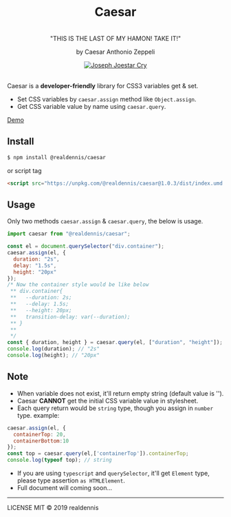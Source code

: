 <div align="center">
<h1>Caesar</h1>
</br>
<quote>"THIS IS THE LAST OF MY HAMON! TAKE IT!"</quote>
<p>by Caesar Anthonio Zeppeli</p>
<a href="https://www.npmjs.com/package/@realdennis/caesar">
<img src="https://media.giphy.com/media/11TN3gkseh4Vos/source.gif" alt="Joseph Joestar Cry"/>
</a>
</div>
</br>

Caesar is a **developer-friendly** library for CSS3 variables get & set.

- Set CSS variables by `caesar.assign` method like `Object.assign`.
- Get CSS variable value by name using `caesar.query`.

[Demo](https://codepen.io/realdennis/pen/YzzzORR)

## Install

```sh
$ npm install @realdennis/caesar
```

or script tag 

```html
<script src="https://unpkg.com/@realdennis/caesar@1.0.3/dist/index.umd.js"></script>
```

## Usage

Only two methods `caesar.assign` & `caesar.query`, the below is usage.

```javascript
import caesar from "@realdennis/caesar";

const el = document.querySelector("div.container");
caesar.assign(el, {
  duration: "2s",
  delay: "1.5s",
  height: "20px"
});
/* Now the container style would be like below
 ** div.container{
 **   --duration: 2s;
 **   --delay: 1.5s;
 **   --height: 20px;
 **   transition-delay: var(--duration);
 ** }
 **
 */
const { duration, height } = caesar.query(el, ["duration", "height"]);
console.log(duration); // "2s"
console.log(height); // "20px"
```

## Note

- When variable does not exist, it'll return empty string (default value is '').
- Caesar **CANNOT** get the initial CSS variable value in stylesheet. 
- Each query return would be `string` type, though you assign in `number` type.
example:
```javascript
caesar.assign(el, {
  containerTop: 20,
  containerBottom:10
});
const top = caesar.query(el,['containerTop']).containerTop;
console.log(typeof top); // string
```
- If you are using `typescript` and `querySelector`, it'll get `Element` type, please type assertion `as HTMLElement`.
- Full document will coming soon...

---

LICENSE MIT © 2019 realdennis

